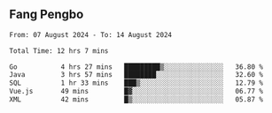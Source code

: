 ## Fang Pengbo

<!--START_SECTION:waka-->

```txt
From: 07 August 2024 - To: 14 August 2024

Total Time: 12 hrs 7 mins

Go           4 hrs 27 mins   █████████▒░░░░░░░░░░░░░░░   36.80 %
Java         3 hrs 57 mins   ████████░░░░░░░░░░░░░░░░░   32.60 %
SQL          1 hr 33 mins    ███▒░░░░░░░░░░░░░░░░░░░░░   12.79 %
Vue.js       49 mins         █▓░░░░░░░░░░░░░░░░░░░░░░░   06.77 %
XML          42 mins         █▒░░░░░░░░░░░░░░░░░░░░░░░   05.87 %
```

<!--END_SECTION:waka-->